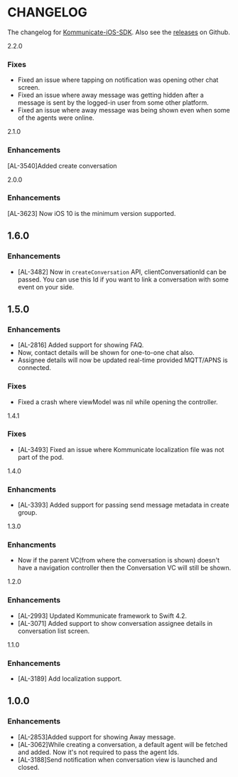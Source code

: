 # CHANGELOG

The changelog for [Kommunicate-iOS-SDK](https://github.com/Kommunicate-io/Kommunicate-iOS-SDK). Also see the [releases](https://github.com/Kommunicate-io/Kommunicate-iOS-SDK/releases) on Github.

2.2.0
### Fixes
- Fixed an issue where tapping on notification was opening other chat screen.
- Fixed an issue where away message was getting hidden after a message is sent by the logged-in user from some other platform.
- Fixed an issue where away message was being shown even when some of the agents were online.

2.1.0

### Enhancements
[AL-3540]Added create conversation

2.0.0

### Enhancements
[AL-3623] Now iOS 10 is the minimum version supported.

1.6.0
---
### Enhancements
- [AL-3482] Now in `createConversation` API, clientConversationId can be passed. You can use this Id if you want to link a conversation with some event on your side.

1.5.0
---
### Enhancements
- [AL-2816] Added support for showing FAQ.
- Now, contact details will be shown for one-to-one chat also.
- Assignee details will now be updated real-time provided MQTT/APNS is connected.

### Fixes
- Fixed a crash where viewModel was nil while opening the controller.

1.4.1

### Fixes

- [AL-3493] Fixed an issue where Kommunicate localization file was not part of the pod.

1.4.0

### Enhancments

- [AL-3393] Added support for passing send message metadata in create group.

1.3.0

### Enhancments

- Now if the parent VC(from where the conversation is shown) doesn't have a navigation controller then the Conversation VC will still be shown.

1.2.0

### Enhancements

- [AL-2993] Updated Kommunicate framework to Swift 4.2.
- [AL-3071] Added support to show conversation assignee details in conversation list screen.

1.1.0

### Enhancements

- [AL-3189] Add localization support.

1.0.0
---

### Enhancements

- [AL-2853]Added support for showing Away message.
- [AL-3062]While creating a conversation, a default agent will be fetched and added. Now it's not required  to pass the agent Ids.
- [AL-3188]Send notification when conversation view is launched and closed.
